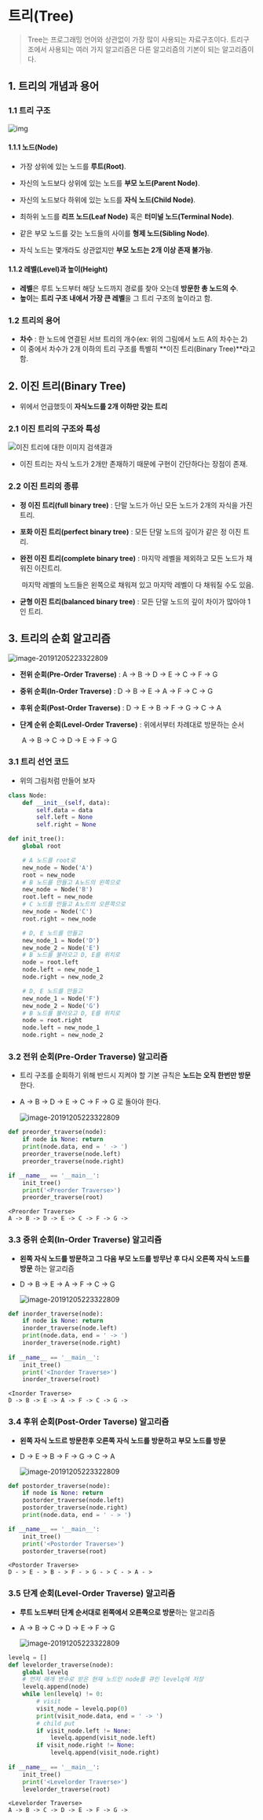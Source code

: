 # 트리(Tree)

> Tree는 프로그래밍 언어와 상관없이 가장 많이 사용되는 자료구조이다. 트리구조에서 사용되는 여러 가지 알고리즘은 다른 알고리즘의 기본이 되는 알고리즘이다.

## 1. 트리의 개념과 용어

### 1.1 트리 구조

![img](트리(Tree).assets/tree-terms.png)

#### 1.1.1 노드(Node)

- 가장 상위에 있는 노드를 **루트(Root)**.
- 자신의 노드보다 상위에 있는 노드를 **부모 노드(Parent Node)**.
- 자신의 노드보다 하위에 있는 노드를 **자식 노드(Child Node)**.
- 최하위 노드를 **리프 노드(Leaf Node)** 혹은 **터미널 노드(Terminal Node)**.

- 같은 부모 노드를 갖는 노드들의 사이를 **형제 노드(Sibling Node)**.
- 자식 노드는 몇개라도 상관없지만 **부모 노드는 2개 이상 존재 불가능**.

#### 1.1.2 레벨(Level)과 높이(Height)

- **레벨**은 루트 노드부터 해당 노드까지 경로를 찾아 오는데 **방문한 총 노드의 수**.
- **높이**는 **트리 구조 내에서 가장 큰 레벨**을 그 트리 구조의 높이라고 함.

### 1.2 트리의 용어

- **차수** : 한 노드에 연결된 서브 트리의 개수(ex: 위의 그림에서 노드 A의 차수는 2)
- 이 중에서 차수가 2개 이하의 트리 구조를 특별히 **이진 트리(Binary Tree)**라고 함.

## 2. 이진 트리(Binary Tree)

- 위에서 언급했듯이 **자식노드를 2개 이하만 갖는 트리**

### 2.1 이진 트리의 구조와 특성

![이진 트리에 대한 이미지 검색결과](트리(Tree).assets/9911BB445C5A844001.png)

- 이진 트리는 자식 노드가 2개만 존재하기 때문에 구현이 간단하다는 장점이 존재.

### 2.2 이진 트리의 종류

- **정 이진 트리(full binary tree)** : 단말 노드가 아닌 모든 노드가 2개의 자식을 가진 트리.

- **포화 이진 트리(perfect binary tree)** : 모든 단말 노드의 깊이가 같은 정 이진 트리.

- **완전 이진 트리(complete binary tree)** : 마지막 레벨을 제외하고 모든 노드가 채워진 이진트리.

  ​						마지막 레벨의 노드들은 왼쪽으로 채워져 있고 마지막 레벨이 다 채워질 수도 있음.

- **균형 이진 트리(balanced binary tree)** : 모든 단말 노드의 깊이 차이가 많아야 1인 트리.

## 3. 트리의 순회 알고리즘

![image-20191205223322809](트리(Tree).assets/image-20191205223322809.png)

- **전위 순회(Pre-Order Traverse)** : A -> B -> D -> E -> C -> F -> G

- **중위 순회(In-Order Traverse)** : D -> B -> E -> A -> F -> C -> G

- **후위 순회(Post-Order Traverse)** : D -> E -> B -> F -> G -> C -> A

- **단계 순위 순회(Level-Order Traverse)** : 위에서부터 차례대로 방문하는 순서

  ​																	   A -> B -> C -> D -> E -> F -> G

### 3.1 트리 선언 코드

- 위의 그림처럼 만들어 보자

```python
class Node:
    def __init__(self, data):
        self.data = data
        self.left = None
        self.right = None

def init_tree():
    global root

    # A 노드를 root로
    new_node = Node('A')
    root = new_node
    # B 노드를 만들고 A노드의 왼쪽으로
    new_node = Node('B')
    root.left = new_node
    # C 노드를 만들고 A노드의 오른쪽으로
    new_node = Node('C')
    root.right = new_node

    # D, E 노드를 만들고
    new_node_1 = Node('D')
    new_node_2 = Node('E')
    # B 노드를 불러오고 D, E를 위치로
    node = root.left
    node.left = new_node_1
    node.right = new_node_2

    # D, E 노드를 만들고
    new_node_1 = Node('F')
    new_node_2 = Node('G')
    # B 노드를 불러오고 D, E를 위치로
    node = root.right
    node.left = new_node_1
    node.right = new_node_2
```

### 3.2 전위 순회(Pre-Order Traverse) 알고리즘

- 트리 구조를 순회하기 위해 반드시 지켜야 할 기본 규칙은 **노드는 오직 한번만 방문**한다.

- A -> B -> D -> E -> C -> F -> G 로 돌아야 한다.

  ![image-20191205223322809](트리(Tree).assets/image-20191205223322809.png)

```python
def preorder_traverse(node):
    if node is None: return
    print(node.data, end = ' -> ')
    preorder_traverse(node.left)
    preorder_traverse(node.right)

if __name__ == '__main__':
    init_tree()
    print('<Preorder Traverse>')
    preorder_traverse(root)
```

```
<Preorder Traverse>
A -> B -> D -> E -> C -> F -> G -> 
```

### 3.3 중위 순회(In-Order Traverse) 알고리즘

- **왼쪽 자식 노드를 방문하고 그 다음 부모 노드를 방무난 후 다시 오른쪽 자식 노드를 방문** 하는 알고리즘

- D -> B -> E -> A -> F -> C -> G

  ![image-20191205223322809](트리(Tree).assets/image-20191205223322809.png)

```python
def inorder_traverse(node):
    if node is None: return
    inorder_traverse(node.left)
    print(node.data, end = ' -> ')
    inorder_traverse(node.right)
    
if __name__ == '__main__':
    init_tree()
    print('<Inorder Traverse>')
    inorder_traverse(root)
```

```
<Inorder Traverse>
D -> B -> E -> A -> F -> C -> G ->
```

### 3.4 후위 순회(Post-Order Taverse) 알고리즘

- **왼쪽 자식 노드르 방문한후 오른쪽 자식 노드를 방문하고 부모 노드를 방문**

- D -> E -> B -> F -> G -> C -> A

  ![image-20191205223322809](트리(Tree).assets/image-20191205223322809.png)

```python
def postorder_traverse(node):
    if node is None: return
    postorder_traverse(node.left)
    postorder_traverse(node.right)
    print(node.data, end = ' - > ')

if __name__ == '__main__':
    init_tree()
    print('<Postorder Traverse>')
    postorder_traverse(root)
```

```
<Postorder Traverse>
D - > E - > B - > F - > G - > C - > A - >
```

### 3.5 단계 순회(Level-Order Traverse) 알고리즘

- **루트 노드부터 단계 순서대로 왼쪽에서 오른쪽으로 방문**하는 알고리즘

- A -> B -> C -> D -> E -> F -> G

  ![image-20191205223322809](트리(Tree).assets/image-20191205223322809.png)

```python
levelq = []
def levelorder_traverse(node):
    global levelq
    # 먼저 매개 변수로 받은 현재 노드인 node를 큐인 levelq에 저장
    levelq.append(node)
    while len(levelq) != 0:
        # visit
        visit_node = levelq.pop(0)
        print(visit_node.data, end = ' -> ')
        # child put
        if visit_node.left != None:
            levelq.append(visit_node.left)
        if visit_node.right != None:
            levelq.append(visit_node.right)
            
if __name__ == '__main__':
    init_tree()
    print('<Levelorder Traverse>')
    levelorder_traverse(root)
```

```
<Levelorder Traverse>
A -> B -> C -> D -> E -> F -> G ->
```